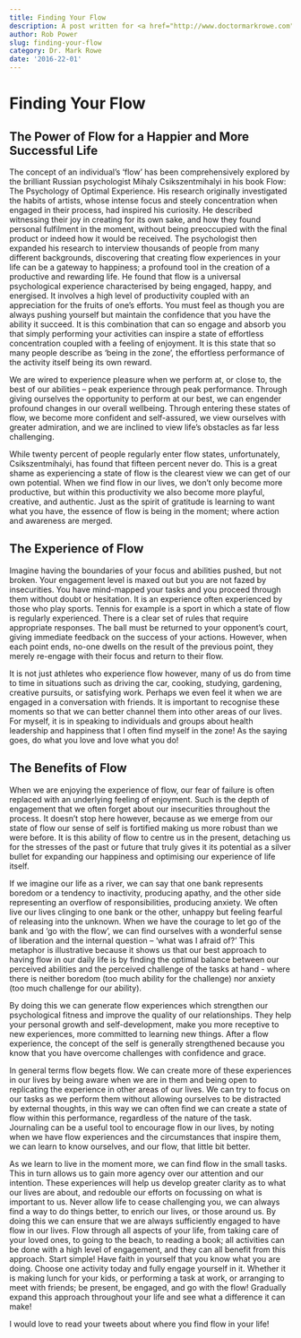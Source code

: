 ```yaml
---
title: Finding Your Flow
description: A post written for <a href="http://www.doctormarkrowe.com">Dr. Mark Rowe</a>
author: Rob Power
slug: finding-your-flow
category: Dr. Mark Rowe
date: '2016-22-01'
---
```

# Finding Your Flow
## The Power of Flow for a Happier and More Successful Life
The concept of an individual’s ‘flow’ has been comprehensively explored by the brilliant Russian psychologist Mihaly Csikszentmihalyi in his book Flow: The Psychology of Optimal Experience. His research originally investigated the habits of artists, whose intense focus and steely concentration when engaged in their process, had inspired his curiosity. He described witnessing their joy in creating for its own sake, and how they found personal fulfilment in the moment, without being preoccupied with the final product or indeed how it would be received.
The psychologist then expanded his research to interview thousands of people from many different backgrounds, discovering that creating flow experiences in your life can be a gateway to happiness; a profound tool in the creation of a productive and rewarding life. He found that flow is a universal psychological experience characterised by being engaged, happy, and energised. It involves a high level of productivity coupled with an appreciation for the fruits of one’s efforts. You must feel as though you are always pushing yourself but maintain the confidence that you have the ability it succeed. It is this combination that can so engage and absorb you that simply performing your activities can inspire a state of effortless concentration coupled with a feeling of enjoyment. It is this state that so many people describe as ‘being in the zone’, the effortless performance of the activity itself being its own reward.

We are wired to experience pleasure when we perform at, or close to, the best of our abilities – peak experience through peak performance. Through giving ourselves the opportunity to perform at our best, we can engender profound changes in our overall wellbeing. Through entering these states of flow, we become more confident and self-assured, we view ourselves with greater admiration, and we are inclined to view life’s obstacles as far less challenging. 

While twenty percent of people regularly enter flow states, unfortunately, Csikszentmihalyi, has found that fifteen percent never do. This is a great shame as experiencing a state of flow is the clearest view we can get of our own potential. When we find flow in our lives, we don’t only become more productive, but within this productivity we also become more playful, creative, and authentic. Just as the spirit of gratitude is learning to want what you have, the essence of flow is being in the moment; where action and awareness are merged.

## The Experience of Flow
Imagine having the boundaries of your focus and abilities pushed, but not broken. Your engagement level is maxed out but you are not fazed by insecurities. You have mind-mapped your tasks and you proceed through them without doubt or hesitation. It is an experience often experienced by those who play sports. Tennis for example is a sport in which a state of flow is regularly experienced. There is a clear set of rules that require appropriate responses. The ball must be returned to your opponent’s court, giving immediate feedback on the success of your actions. However, when each point ends, no-one dwells on the result of the previous point, they merely re-engage with their focus and return to their flow. 

It is not just athletes who experience flow however, many of us do from time to time in situations such as driving the car, cooking, studying, gardening, creative pursuits, or satisfying work. Perhaps we even feel it when we are engaged in a conversation with friends. It is important to recognise these moments so that we can better channel them into other areas of our lives. For myself, it is in speaking to individuals and groups about health leadership and happiness that I often find myself in the zone! As the saying goes, do what you love and love what you do!

## The Benefits of Flow
When we are enjoying the experience of flow, our fear of failure is often replaced with an underlying feeling of enjoyment. Such is the depth of engagement that we often forget about our insecurities throughout the process. It doesn’t stop here however, because as we emerge from our state of flow our sense of self is fortified making us more robust than we were before. It is this ability of flow to centre us in the present, detaching us for the stresses of the past or future that truly gives it its potential as a silver bullet for expanding our happiness and optimising our experience of life itself.

If we imagine our life as a river, we can say that one bank represents boredom or a tendency to inactivity, producing apathy, and the other side representing an overflow of responsibilities, producing anxiety. We often live our lives clinging to one bank or the other, unhappy but feeling fearful of releasing into the unknown. When we have the courage to let go of the bank and ‘go with the flow’, we can find ourselves with a wonderful sense of liberation and the internal question – ‘what was I afraid of?’ This metaphor is illustrative because it shows us that our best approach to having flow in our daily life is by finding the optimal balance between our perceived abilities and the perceived challenge of the tasks at hand - where there is neither boredom (too much ability for the challenge) nor anxiety (too much challenge for our ability).

By doing this we can generate flow experiences which strengthen our psychological fitness and improve the quality of our relationships. They help your personal growth and self-development, make you more receptive to new experiences, more committed to learning new things. After a flow experience, the concept of the self is generally strengthened because you know that you have overcome challenges with confidence and grace.

In general terms flow begets flow. We can create more of these experiences in our lives by being aware when we are in them and being open to replicating the experience in other areas of our lives. We can try to focus on our tasks as we perform them without allowing ourselves to be distracted by external thoughts, in this way we can often find we can create a state of flow within this performance, regardless of the nature of the task.
Journaling can be a useful tool to encourage flow in our lives, by noting when we have flow experiences and the circumstances that inspire them, we can learn to know ourselves, and our flow, that little bit better.

As we learn to live in the moment more, we can find flow in the small tasks. This in turn allows us to gain more agency over our attention and our intention. These experiences will help us develop greater clarity as to what our lives are about, and redouble our efforts on focussing on what is important to us. Never allow life to cease challenging you, we can always find a way to do things better, to enrich our lives, or those around us. By doing this we can ensure that we are always sufficiently engaged to have flow in our lives. Flow through all aspects of your life, from taking care of your loved ones, to going to the beach, to reading a book; all activities can be done with a high level of engagement, and they can all benefit from this approach.
Start simple! Have faith in yourself that you know what you are doing. Choose one activity today and fully engage yourself in it. Whether it is making lunch for your kids, or performing a task at work, or arranging to meet with friends; be present, be engaged, and go with the flow! Gradually expand this approach throughout your life and see what a difference it can make!

I would love to read your tweets about where you find flow in your life!
